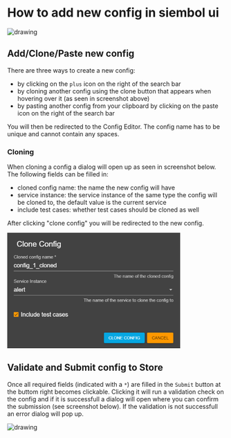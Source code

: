 # How to add new config in siembol ui

<img src="../screenshots/config_store_hover.png" alt="drawing"/>

## Add/Clone/Paste new config
There are three ways to create a new config:
- by clicking on the `plus` icon on the right of the search bar
- by cloning another config using the clone button that appears when hovering over it (as seen in screenshot above)
- by pasting another config from your clipboard by clicking on the paste icon on the right of the search bar

You will then be redirected to the Config Editor. The config name has to be unique and cannot contain any spaces. 

### Cloning
When cloning a config a dialog will open up as seen in screenshot below. The following fields can be filled in:
- cloned config name: the name the new config will have
- service instance: the service instance of the same type the config will be cloned to, the default value is the current service
- include test cases: whether test cases should be cloned as well

After clicking "clone config" you will be redirected to the new config.

<img src="../screenshots/clone_dialog.png" alt="drawing" width="400px"/>

## Validate and Submit config to Store
Once all required fields (indicated with a `*`) are filled in the `Submit` button at the buttom right becomes clickable. Clicking it will run a validation check on the config and if it is successfull a dialog will open where you can confirm the submission (see screenshot below). If the validation is not successfull an error dialog will pop up. 

<img src="../screenshots/submit_dialog.png" alt="drawing" width="300px" />